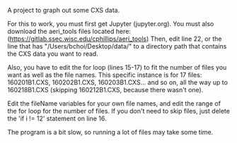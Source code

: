 A project to graph out some CXS data.

For this to work, you must first get Jupyter (jupyter.org). 
You must also download the aeri_tools files located here:
(https://gitlab.ssec.wisc.edu/cphillips/aeri_tools)
Then, edit line 22, or the line that has "/Users/bchoi/Desktop/data/" 
to a directory path that contains the CXS data you want to read.

Also, you have to edit the for loop (lines 15-17) to fit the number of files
you want as well as the file names. This specific instance is for 17 files:
160201B1.CXS, 160202B1.CXS, 160203B1.CXS... and so on, all the way up to
160218B1.CXS (skipping 160212B1.CXS, because there wasn't one). 

Edit the fileName variables for your own file names, and edit the range of 
the for loop for the number of files. If you don't need to skip files, just
delete the 'if i != 12' statement on line 16.

The program is a bit slow, so running a lot of files may take some time.